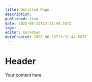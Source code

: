 ```yaml
---
title: Untitled Page
description: 
published: true
date: 2025-06-23T13:31:44.587Z
tags: 
editor: markdown
dateCreated: 2025-06-23T13:31:44.587Z
---
```


# Header
Your content here